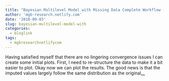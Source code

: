 ```yaml
---
title: "Bayesian Multilevel Model with Missing Data Complete Workflow (Part 2 of 3)"
author: 'mgb-research.netlify.com'
date: '2018-09-03'
slug: bayesian-multilevel-model-with
categories:
  - bloglink
tags:
  - mgbresearchnetlifycom
---
```


Having satisfied myself that there are no lingering convergence issues I can create some initial plots. First, I need to re-structure the data to make it a bit easier to plot. Okay now we can plot the results. The good news is that the imputed values largely follow the same distribution as the original[... <i class="fas fa-external-link-alt"></i>](https://mgb-research.netlify.com/post/bayesian-multilevel-model-with-missing-data-complete-workflow-part-2/)

